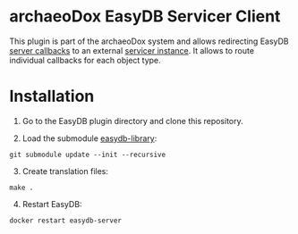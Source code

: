 # archaeoDox EasyDB Servicer Client

This plugin is part of the archaeoDox system and allows redirecting EasyDB [server callbacks](https://docs.easydb.de/en/technical/plugins/#server-callbacks) to an external [servicer instance](https://github.com/gbv/archaeodox-servicer).
It allows to route individual callbacks for each object type.

# Installation

1. Go to the EasyDB plugin directory and clone this repository.

2. Load the submodule [easydb-library](https://github.com/programmfabrik/easydb-library):

```
git submodule update --init --recursive
```

3. Create translation files:

```
make .
```

4. Restart EasyDB:

```
docker restart easydb-server
```